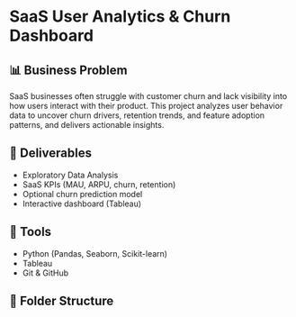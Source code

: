 # SaaS User Analytics & Churn Dashboard

## 📊 Business Problem
SaaS businesses often struggle with customer churn and lack visibility into how users interact with their product. This project analyzes user behavior data to uncover churn drivers, retention trends, and feature adoption patterns, and delivers actionable insights.

## 🎯 Deliverables
- Exploratory Data Analysis
- SaaS KPIs (MAU, ARPU, churn, retention)
- Optional churn prediction model
- Interactive dashboard (Tableau)

## 🧰 Tools
- Python (Pandas, Seaborn, Scikit-learn)
- Tableau
- Git & GitHub

## 📁 Folder Structure
